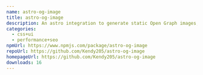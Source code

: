 ```yaml
---
name: astro-og-image
title: astro-og-image
description: An astro integration to generate static Open Graph images, at build time
categories:
  - css+ui
  - performance+seo
npmUrl: https://www.npmjs.com/package/astro-og-image
repoUrl: https://github.com/Kendy205/astro-og-image
homepageUrl: https://github.com/Kendy205/astro-og-image
downloads: 16
---
```

